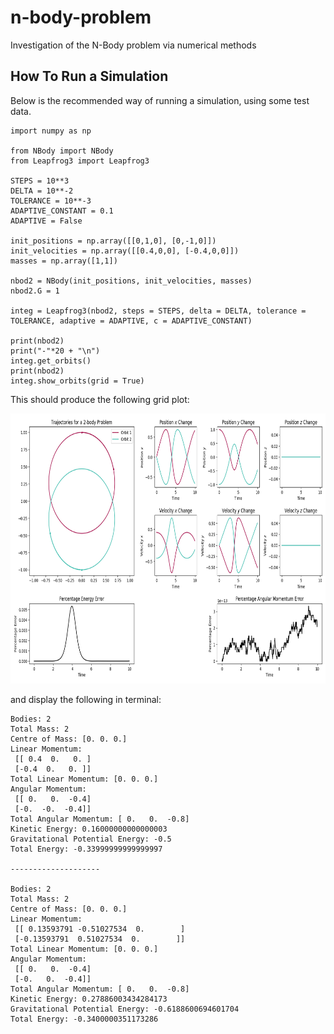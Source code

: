 # n-body-problem
Investigation of the N-Body problem via numerical methods

## How To Run a Simulation

Below is the recommended way of running a simulation, using some test data. 

```
import numpy as np

from NBody import NBody
from Leapfrog3 import Leapfrog3

STEPS = 10**3
DELTA = 10**-2
TOLERANCE = 10**-3
ADAPTIVE_CONSTANT = 0.1
ADAPTIVE = False

init_positions = np.array([[0,1,0], [0,-1,0]])
init_velocities = np.array([[0.4,0,0], [-0.4,0,0]])
masses = np.array([1,1])

nbod2 = NBody(init_positions, init_velocities, masses)
nbod2.G = 1

integ = Leapfrog3(nbod2, steps = STEPS, delta = DELTA, tolerance = TOLERANCE, adaptive = ADAPTIVE, c = ADAPTIVE_CONSTANT)

print(nbod2)
print("-"*20 + "\n")
integ.get_orbits()
print(nbod2)
integ.show_orbits(grid = True)
```

This should produce the following grid plot:

<p align = "center"><img src="https://github.com/alv31415/n-body-problem/blob/main/img/test_code_result.png" width = 720 height = 432></p>

and display the following in terminal: 

```
Bodies: 2
Total Mass: 2
Centre of Mass: [0. 0. 0.]
Linear Momentum:
 [[ 0.4  0.   0. ]
 [-0.4  0.   0. ]]
Total Linear Momentum: [0. 0. 0.]
Angular Momentum:
 [[ 0.   0.  -0.4]
 [-0.  -0.  -0.4]]
Total Angular Momentum: [ 0.   0.  -0.8]
Kinetic Energy: 0.16000000000000003
Gravitational Potential Energy: -0.5
Total Energy: -0.33999999999999997

--------------------

Bodies: 2
Total Mass: 2
Centre of Mass: [0. 0. 0.]
Linear Momentum:
 [[ 0.13593791 -0.51027534  0.        ]
 [-0.13593791  0.51027534  0.        ]]
Total Linear Momentum: [0. 0. 0.]
Angular Momentum:
 [[ 0.   0.  -0.4]
 [-0.   0.  -0.4]]
Total Angular Momentum: [ 0.   0.  -0.8]
Kinetic Energy: 0.27886003434284173
Gravitational Potential Energy: -0.6188600694601704
Total Energy: -0.3400000351173286


